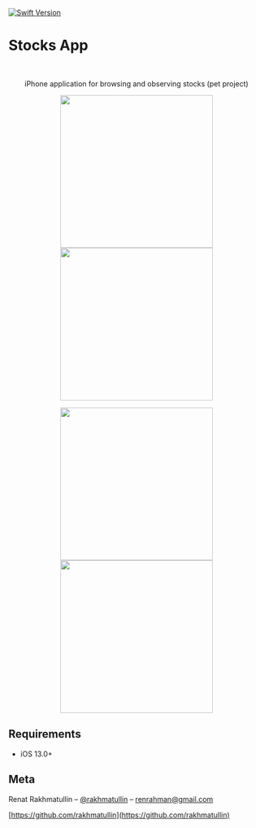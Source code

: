 [![Swift Version][swift-image]][swift-url]

# Stocks App
<br />
<p align="center">
  <p align="center">
     iPhone application for browsing and observing stocks (pet project)
    
  </p>
</p>

<p align="center">
<img src= "https://i.ibb.co/nzKRMkM/1.jpg" width="300" >
<img src= "https://i.ibb.co/V99GhRT/2.jpg" width="300" >
</p>
<p align="center">
<img src= "https://i.ibb.co/m61PhNT/3.jpg" width="300" >
<img src= "https://i.ibb.co/MfMthXy/4.jpg" width="300" >
</p>

## Requirements

- iOS 13.0+

## Meta

Renat Rakhmatullin – [@rakhmatullin](https://t.me/renat_rakhmatullin) – renrahman@gmail.com

[https://github.com/rakhmatullin](https://github.com/rakhmatullin)

[swift-image]:https://img.shields.io/badge/swift-5.0-orange.svg
[swift-url]: https://swift.org/
